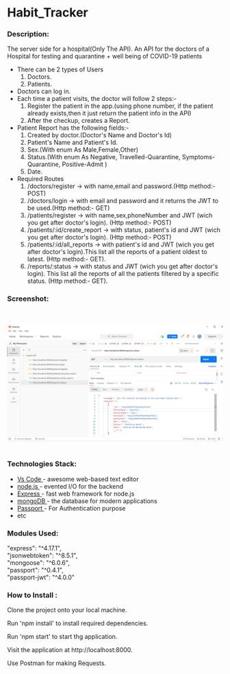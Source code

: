 # Habit_Tracker
 
 ### Description: ######
The server side for a hospital(Only The API). An API for the doctors of a Hospital for testing and quarantine + well being of COVID-19 patients
<ul>
  <li>There can be 2 types of Users
        <ol>
        <li>Doctors.</li>
        <li>Patients.</li>
        </ol>
  </li>
  <li>Doctors can log in.</li>
  <li>Each time a patient visits, the doctor will follow 2 steps:-
        <ol>
        <li>Register the patient in the app.(using phone number, if the patient already exists,then it just return the patient info in the API) </li>
        <li>After the checkup, creates a Report.</li>
        </ol>
  </li>
  <li>Patient Report has the following fields:-
        <ol>
        <li>Created by doctor.(Doctor's Name and Doctor's Id) </li>
        <li>Patient's Name and Patient's Id. </li>
        <li>Sex.(With enum As Male,Female,Other) </li>
        <li>Status.(With enum As Negative, Travelled-Quarantine, Symptoms-Quarantine, Positive-Admit ) </li>
        <li>Date.</li>
        </ol>
  </li>
   <li>Required Routes
        <ol>
        <li>/doctors/register → with name,email and password.(Http method:- POST)</li>
        <li>/doctors/login → with email and password and it returns the JWT to be used.(Http method:- GET)</li>
        <li>/patients/register → with name,sex,phoneNumber and JWT (wich you get after doctor's login). (Http method:- POST)</li>
        <li>/patients/:id/create_report → with status, patient's id and JWT (wich you get after doctor's login). (Http method:- POST) </li>
        <li>/patients/:id/all_reports → with patient's id and JWT (wich you get after doctor's login).This list all the reports of a patient oldest to latest. (Http method:- GET).</li>
        <li>/reports/:status → with status and JWT (wich you get after doctor's login). This list all the reports of all the patients filtered by a specific status. (Http method:- GET).</li>
        </ol>
  </li>
</ul>

### Screenshot: ######
</br>
</br>
<img src="https://github.com/AbhishekV9/Hospital-API/blob/master/screenshots/HospitalSS.png" />
</br>
</br>

### Technologies Stack: ######
<ul>
  <li><a href="https://code.visualstudio.com/">Vs Code </a>- awesome web-based text editor </li>
  <li><a href="https://nodejs.org/en//">node.js </a>- evented I/O for the backend </li>
  <li><a href="https://expressjs.com/">Express </a>- fast web framework for node.js </li>
  <li><a href="https://www.mongodb.com/">mongoDB </a>- the database for modern applications </li>
  <li><a href="http://www.passportjs.org/">Passport </a>- For Authentication purpose </li>
  <li>etc </li>
</ul>

### Modules Used: ######

  "express": "^4.17.1",</br>
  "jsonwebtoken": "^8.5.1",</br>
  "mongoose": "^6.0.6",</br>
  "passport": "^0.4.1",</br>
  "passport-jwt": "^4.0.0"
 
 ### How to Install : ######
 
Clone the project onto your local machine.

Run 'npm install' to install required dependencies.

Run 'npm start' to start thg application.

Visit the application at http://localhost:8000.

Use Postman for making Requests.

